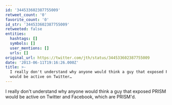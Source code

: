 ```yaml
---
id: '344533602387755009'
retweet_count: '0'
favorite_count: '0'
id_str: '344533602387755009'
retweeted: false
entities:
  hashtags: []
  symbols: []
  user_mentions: []
  urls: []
original_url: https://twitter.com/jth/status/344533602387755009
date: '2013-06-11T19:16:26.000Z'
title: >-
  I really don't understand why anyone would think a guy that exposed PRISM
  would be active on Twitter…
---
```


I really don't understand why anyone would think a guy that exposed PRISM would be active on Twitter and Facebook, which are PRISM'd.
